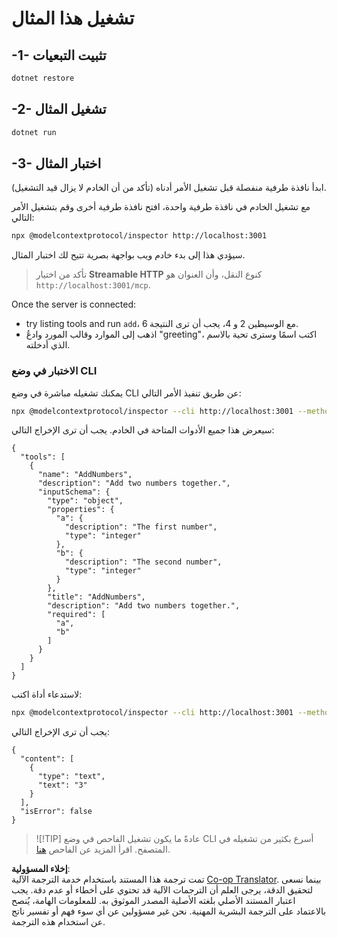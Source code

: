 <!--
CO_OP_TRANSLATOR_METADATA:
{
  "original_hash": "4eb6a48c54555c64b33c763fba3f2842",
  "translation_date": "2025-06-18T06:15:45+00:00",
  "source_file": "03-GettingStarted/06-http-streaming/solution/dotnet/README.md",
  "language_code": "ar"
}
-->
# تشغيل هذا المثال

## -1- تثبيت التبعيات

```bash
dotnet restore
```

## -2- تشغيل المثال

```bash
dotnet run
```

## -3- اختبار المثال

ابدأ نافذة طرفية منفصلة قبل تشغيل الأمر أدناه (تأكد من أن الخادم لا يزال قيد التشغيل).

مع تشغيل الخادم في نافذة طرفية واحدة، افتح نافذة طرفية أخرى وقم بتشغيل الأمر التالي:

```bash
npx @modelcontextprotocol/inspector http://localhost:3001
```

سيؤدي هذا إلى بدء خادم ويب بواجهة بصرية تتيح لك اختبار المثال.

> تأكد من اختيار **Streamable HTTP** كنوع النقل، وأن العنوان هو `http://localhost:3001/mcp`.

Once the server is connected: 

- try listing tools and run `add`، مع الوسيطين 2 و 4، يجب أن ترى النتيجة 6.
- اذهب إلى الموارد وقالب المورد وادعُ "greeting"، اكتب اسمًا وسترى تحية بالاسم الذي أدخلته.

### الاختبار في وضع CLI

يمكنك تشغيله مباشرة في وضع CLI عن طريق تنفيذ الأمر التالي:

```bash 
npx @modelcontextprotocol/inspector --cli http://localhost:3001 --method tools/list
```

سيعرض هذا جميع الأدوات المتاحة في الخادم. يجب أن ترى الإخراج التالي:

```text
{
  "tools": [
    {
      "name": "AddNumbers",
      "description": "Add two numbers together.",
      "inputSchema": {
        "type": "object",
        "properties": {
          "a": {
            "description": "The first number",
            "type": "integer"
          },
          "b": {
            "description": "The second number",
            "type": "integer"
          }
        },
        "title": "AddNumbers",
        "description": "Add two numbers together.",
        "required": [
          "a",
          "b"
        ]
      }
    }
  ]
}
```

لاستدعاء أداة اكتب:

```bash
npx @modelcontextprotocol/inspector --cli http://localhost:3001 --method tools/call --tool-name AddNumbers --tool-arg a=1 --tool-arg b=2
```

يجب أن ترى الإخراج التالي:

```text
{
  "content": [
    {
      "type": "text",
      "text": "3"
    }
  ],
  "isError": false
}
```

> ![!TIP]
> عادةً ما يكون تشغيل الفاحص في وضع CLI أسرع بكثير من تشغيله في المتصفح.
> اقرأ المزيد عن الفاحص [هنا](https://github.com/modelcontextprotocol/inspector).

**إخلاء المسؤولية**:  
تمت ترجمة هذا المستند باستخدام خدمة الترجمة الآلية [Co-op Translator](https://github.com/Azure/co-op-translator). بينما نسعى لتحقيق الدقة، يرجى العلم أن الترجمات الآلية قد تحتوي على أخطاء أو عدم دقة. يجب اعتبار المستند الأصلي بلغته الأصلية المصدر الموثوق به. للمعلومات الهامة، يُنصح بالاعتماد على الترجمة البشرية المهنية. نحن غير مسؤولين عن أي سوء فهم أو تفسير ناتج عن استخدام هذه الترجمة.